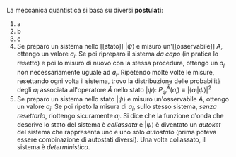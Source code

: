 La meccanica quantistica si basa su diversi **postulati**:
1. a
2. b
3. c
4. Se preparo un sistema nello [[stato]] $|\psi\rangle$ e misuro un'[[osservabile]] $A$, ottengo un valore $a_{i}$. Se poi ripreparo il sistema *da capo* (in pratica lo resetto) e poi lo misuro di nuovo con la stessa procedura, ottengo un $a_{j}$ non necessariamente uguale ad $a_{i}$. Ripetendo molte volte le misure, resettando ogni volta il sistema, trovo la distribuzione delle probabilità degli $a_{i}$ associata all'operatore $\hat{A}$ nello stato $|\psi\rangle$: $P_{\psi}^{\hat{A}}(a_{i})\equiv|\langle a_{i}|\psi\rangle|^{2}$ 
5. Se preparo un sistema nello stato $|\psi\rangle$ e misuro un'osservabile $A$, ottengo un valore $a_{i}$. Se poi ripeto la misura di $a_{i}$, sullo stesso sistema, *senza resettarlo*, riottengo sicuramente $a_{i}$. Si dice che la funzione d'onda che descrive lo stato del sistema è *collassata* e $|\psi\rangle$ è diventato un *autoket* del sistema che rappresenta uno e uno solo *autostato* (prima poteva essere combinazione di autostati diversi). Una volta collassato, il sistema è *deterministico*.
